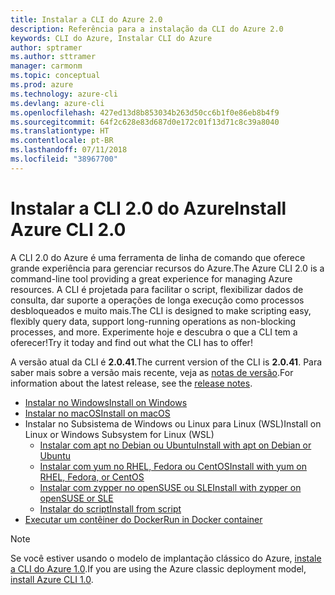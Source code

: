 ```yaml
---
title: Instalar a CLI do Azure 2.0
description: Referência para a instalação da CLI do Azure 2.0
keywords: CLI do Azure, Instalar CLI do Azure
author: sptramer
ms.author: sttramer
manager: carmonm
ms.topic: conceptual
ms.prod: azure
ms.technology: azure-cli
ms.devlang: azure-cli
ms.openlocfilehash: 427ed13d8b853034b263d50cc6b1f0e86eb8b4f9
ms.sourcegitcommit: 64f2c628e83d687d0e172c01f13d71c8c39a8040
ms.translationtype: HT
ms.contentlocale: pt-BR
ms.lasthandoff: 07/11/2018
ms.locfileid: "38967700"
---
```

# <a name="install-azure-cli-20"></a><span data-ttu-id="ef42e-104">Instalar a CLI 2.0 do Azure</span><span class="sxs-lookup"><span data-stu-id="ef42e-104">Install Azure CLI 2.0</span></span>

<span data-ttu-id="ef42e-105">A CLI 2.0 do Azure é uma ferramenta de linha de comando que oferece grande experiência para gerenciar recursos do Azure.</span><span class="sxs-lookup"><span data-stu-id="ef42e-105">The Azure CLI 2.0 is a command-line tool providing a great experience for managing Azure resources.</span></span> <span data-ttu-id="ef42e-106">A CLI é projetada para facilitar o script, flexibilizar dados de consulta, dar suporte a operações de longa execução como processos desbloqueados e muito mais.</span><span class="sxs-lookup"><span data-stu-id="ef42e-106">The CLI is designed to make scripting easy, flexibly query data, support long-running operations as non-blocking processes, and more.</span></span> <span data-ttu-id="ef42e-107">Experimente hoje e descubra o que a CLI tem a oferecer!</span><span class="sxs-lookup"><span data-stu-id="ef42e-107">Try it today and find out what the CLI has to offer!</span></span>

<span data-ttu-id="ef42e-108">A versão atual da CLI é __2.0.41__.</span><span class="sxs-lookup"><span data-stu-id="ef42e-108">The current version of the CLI is __2.0.41__.</span></span> <span data-ttu-id="ef42e-109">Para saber mais sobre a versão mais recente, veja as [notas de versão](release-notes-azure-cli.md).</span><span class="sxs-lookup"><span data-stu-id="ef42e-109">For information about the latest release, see the [release notes](release-notes-azure-cli.md).</span></span>

* [<span data-ttu-id="ef42e-110">Instalar no Windows</span><span class="sxs-lookup"><span data-stu-id="ef42e-110">Install on Windows</span></span>](install-azure-cli-windows.md)
* [<span data-ttu-id="ef42e-111">Instalar no macOS</span><span class="sxs-lookup"><span data-stu-id="ef42e-111">Install on macOS</span></span>](install-azure-cli-macos.md)
* <span data-ttu-id="ef42e-112">Instalar no Subsistema de Windows ou Linux para Linux (WSL)</span><span class="sxs-lookup"><span data-stu-id="ef42e-112">Install on Linux or Windows Subsystem for Linux (WSL)</span></span>
  * [<span data-ttu-id="ef42e-113">Instalar com apt no Debian ou Ubuntu</span><span class="sxs-lookup"><span data-stu-id="ef42e-113">Install with apt on Debian or Ubuntu</span></span>](install-azure-cli-apt.md)
  * [<span data-ttu-id="ef42e-114">Instalar com yum no RHEL, Fedora ou CentOS</span><span class="sxs-lookup"><span data-stu-id="ef42e-114">Install with yum on RHEL, Fedora, or CentOS</span></span>](install-azure-cli-yum.md)
  * [<span data-ttu-id="ef42e-115">Instalar com zypper no openSUSE ou SLE</span><span class="sxs-lookup"><span data-stu-id="ef42e-115">Install with zypper on openSUSE or SLE</span></span>](install-azure-cli-zypper.md)
  * [<span data-ttu-id="ef42e-116">Instalar do script</span><span class="sxs-lookup"><span data-stu-id="ef42e-116">Install from script</span></span>](install-azure-cli-linux.md)
* [<span data-ttu-id="ef42e-117">Executar um contêiner do Docker</span><span class="sxs-lookup"><span data-stu-id="ef42e-117">Run in Docker container</span></span>](run-azure-cli-docker.md)

> [!NOTE]
> <span data-ttu-id="ef42e-118">Se você estiver usando o modelo de implantação clássico do Azure, [instale a CLI do Azure 1.0](install-cli-version-1.0.md).</span><span class="sxs-lookup"><span data-stu-id="ef42e-118">If you are using the Azure classic deployment model, [install Azure CLI 1.0](install-cli-version-1.0.md).</span></span>